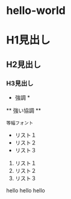 # hello-world

# H1見出し
## H2見出し
### H3見出し

* 強調 *

** 強い協調 **

` 等幅フォント `

* リスト１
* リスト２
* リスト３

1. リスト１
2. リスト２
3. リスト３

hello hello hello
